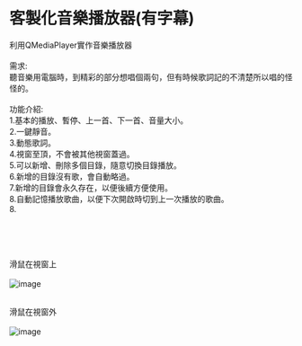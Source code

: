 # 客製化音樂播放器(有字幕)
利用QMediaPlayer實作音樂播放器
<br>
<br>
需求:<br>
聽音樂用電腦時，到精彩的部分想唱個兩句，但有時候歌詞記的不清楚所以唱的怪怪的。<br>
<br>
功能介紹:<br>
1.基本的播放、暫停、上一首、下一首、音量大小。<br>
2.一鍵靜音。<br>
3.動態歌詞。<br>
4.視窗至頂，不會被其他視窗蓋過。<br>
5.可以新增、刪除多個目錄，隨意切換目錄播放。<br>
6.新增的目錄沒有歌，會自動略過。<br>
7.新增的目錄會永久存在，以便後續方便使用。<br>
8.自動記憶播放歌曲，以便下次開啟時切到上一次播放的歌曲。<br>
8.

<br>
<br>
<br>

滑鼠在視窗上
<br>
<br>
![image](https://i.imgur.com/6Rmzp8M.png)
<br>
<br>




滑鼠在視窗外
<br>
<br>
![image](https://i.imgur.com/L6rMr9P.png)
